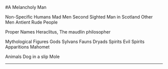 #A Melancholy Man

Non-Specific Humans
Mad Men
Second Sighted Man in Scotland
Other Men
Antient Rude People

Proper Names
Heraclitus, The maudlin philosopher

Mythological Figures
Gods
Sylvans
Fauns
Dryads
Spirits
Evil Spirits
Apparitions
Mahomet

Animals
Dog in a slip
Mole


---


